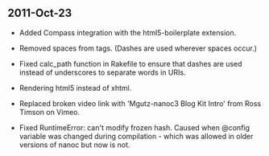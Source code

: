 ## 2011-Oct-23

* Added Compass integration with the html5-boilerplate extension.

* Removed spaces from tags. (Dashes are used wherever spaces occur.)

* Fixed calc_path function in Rakefile to ensure that dashes are used
  instead of underscores to separate words in URIs.

* Rendering html5 instead of xhtml.

* Replaced broken video link with 'Mgutz-nanoc3 Blog Kit Intro' from Ross Timson on Vimeo.

* Fixed RuntimeError: can't modify frozen hash. Caused when @config
variable was changed during compilation - which was allowed in
older versions of nanoc but now is not.
